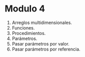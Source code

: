 # Modulo 4
1. Arreglos multidimensionales.
2. Funciones.
3. Procedimientos.
4. Parámetros.
5. Pasar parámetros por valor.
6. Pasar parámetros por referencia.